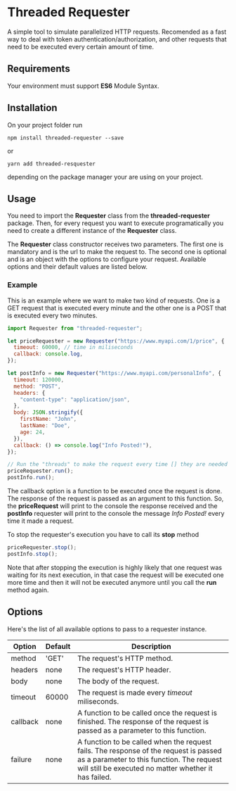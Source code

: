 # Threaded Requester

A simple tool to simulate parallelized HTTP requests. Recomended as a fast way to deal with
token authentication/authorization, and other requests that need to be executed every certain amount
of time.

## Requirements

Your environment must support **ES6** Module Syntax.

## Installation

On your project folder run

```
npm install threaded-requester --save
```

or

```
yarn add threaded-resquester
```

depending on the package manager your are using on your project.

## Usage

You need to import the **Requester** class from the **threaded-requester** package. Then,
for every request you want to execute programatically you need to create a different instance of the
**Requester** class.

The **Requester** class constructor receives two parameters. The first one is mandatory and is the url to
make the request to. The second one is optional and is an object with the options to configure
your request. Available options and their default values are listed below.

### Example

This is an example where we want to make two kind of requests. One is a GET request that is executed
every minute and the other one is a POST that is executed every two minutes.

```javascript
import Requester from "threaded-requester";

let priceRequester = new Requester("https://www.myapi.com/1/price", {
  timeout: 60000, // time in miliseconds
  callback: console.log,
});

let postInfo = new Requester("https://www.myapi.com/personalInfo", {
  timeout: 120000,
  method: "POST",
  headers: {
    "content-type": "application/json",
  },
  body: JSON.stringify({
    firstName: "John",
    lastName: "Doe",
    age: 24,
  }),
  callback: () => console.log("Info Posted!"),
});

// Run the "threads" to make the request every time [] they are needed
priceRequester.run();
postInfo.run();
```

The callback option is a function to be executed once the request is done. The response of the request is passed
as an argument to this function. So, the **priceRequest** will print to the console the response received and
the **postInfo** requester will print to the console the message _Info Posted!_ every time it made a request.

To stop the requester's execution you have to call its **stop** method

```javascript
priceRequester.stop();
postInfo.stop();
```

Note that after stopping the execution is highly likely that one request was waiting for its next execution,
in that case the request will be executed one more time and then it will not be executed anymore until you call
the **run** method again.

## Options

Here's the list of all available options to pass to a requester instance.

| Option   | Default | Description                                                                                                                                                                                                            |
| -------- | ------- | ---------------------------------------------------------------------------------------------------------------------------------------------------------------------------------------------------------------------- |
| method   | 'GET'   | The request's HTTP method.                                                                                                                                                                                             |
| headers  | none    | The request's HTTP header.                                                                                                                                                                                             |
| body     | none    | The body of the request.                                                                                                                                                                                               |
| timeout  | 60000   | The request is made every _timeout_ miliseconds.                                                                                                                                                                       |
| callback | none    | A function to be called once the request is finished. The response of the request is passed as a parameter to this function.                                                                              |
| failure  | none    | A function to be called when the request fails. The response of the request is passed as a parameter to this function. The request will still be executed no matter whether it has failed. |
